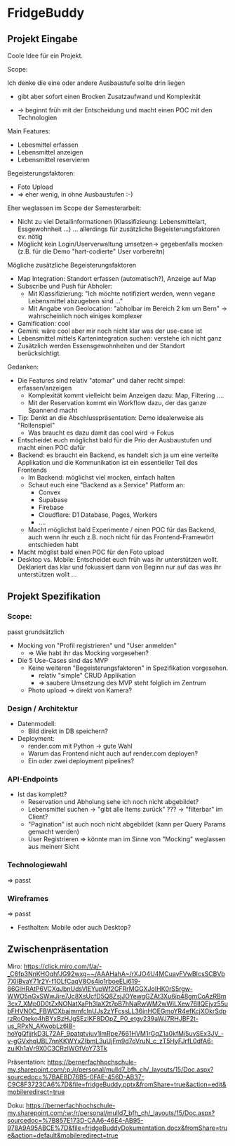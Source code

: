 # FridgeBuddy

## Projekt Eingabe



Coole Idee für ein Projekt.



Scope: 

Ich denke die eine oder andere Ausbaustufe sollte drin liegen 

- gibt aber sofort einen Brocken Zusatzaufwand und Komplexität

- -> beginnt früh mit der Entscheidung und macht einen POC mit den Technologien

  

Main Features:

- Lebesmittel erfassen
- Lebensmittel anzeigen
- Lebensmittel reservieren



Begeisterungsfaktoren:

- Foto Upload
- => eher wenig, in ohne Ausbaustufen :-)



Eher weglassen im Scope der Semesterarbeit:

- Nicht zu viel Detailinformationen (Klassifizieung: Lebensmittelart, Essgewohnheit ...) ... allerdings für zusätzliche Begeisterungsfaktoren ev. nötig 
- Möglicht kein Login/Userverwaltung umsetzen-> gegebenfalls mocken (z.B. für die Demo "hart-codierte" User vorbereitn)







Mögliche zusätzliche Begeisterungsfaktoren

- Map Integration: Standort erfassen (automatisch?), Anzeige auf Map
- Subscribe und Push für Abholer: 
  - Mit Klassifizierung: "Ich möchte notifiziert werden, wenn vegane Lebensmittel abzugeben sind ..."
  - Mit Angabe von Geolocation: "abholbar im Bereich 2 km um Bern" -> wahrscheinlich noch einiges komplexer
- Gamification: cool
- Gemini: wäre cool aber mir noch nicht klar was der use-case ist
- Lebensmittel mittels Kartenintegration suchen: verstehe ich nicht ganz
- Zusätzlich werden Essensgewohnheiten und der Standort berücksichtigt.





Gedanken:

- Die Features sind relativ "atomar" und daher recht simpel: erfassen/anzeigen
  - Komplexität kommt vielleicht beim Anzeigen dazu: Map, Filtering ....
  - Mit der Reservation kommt ein Workflow dazu, der das ganze Spannend macht
- Tip: Denkt an die Abschlusspräsentation: Demo idealerweise als "Rollenspiel" 
  - Was braucht es dazu damit das cool wird -> Fokus
- Entscheidet euch möglichst bald für die Prio der Ausbaustufen und macht einen POC dafür
- Backend: es braucht ein Backend, es handelt sich ja um eine verteilte Applikation und die Kommunikation ist ein essentieller Teil des Frontends
  - Im Backend: möglichst viel mocken, einfach halten
  - Schaut euch eine "Backend as a Service" Platform an:
    - Convex
    - Supabase
    - Firebase
    - Cloudflare: D1 Database, Pages, Workers
    - ....
  - Macht möglichst bald Experimente / einen POC für das Backend, auch wenn ihr euch z.B. noch nicht für das Frontend-Framewört entschieden habt
- Macht möglist bald einen POC für den Foto upload
- Desktop vs. Mobile: Entscheidet euch früh was ihr unterstützen wollt. Deklariert das klar und fokussiert dann von Beginn nur auf das was ihr unterstützen wollt ...





## Projekt Spezifikation



### Scope: 

passt grundsätzlich

- Mocking von "Profil registrieren" und "User anmelden"
  - => Wie habt ihr das Mocking vorgesehen?
- Die 5 Use-Cases sind das MVP
  - Keine weiteren "Begeisterungsfaktoren" in Spezifikation vorgesehen.
    - relativ "simple" CRUD Applikation
    - => saubere Umsetzung des MVP steht folglich im Zentrum
  - Photo upload -> direkt von Kamera?



### Design / Architektur

- Datenmodell:
  - Bild direkt in DB speichern?
- Deployment:
  - render.com mit Python -> gute Wahl
  - Warum das Frontend nicht auch auf render.com deployen?
  - Ein oder zwei deployment pipelines?

### API-Endpoints

- Ist das komplett?
  - Reservation und Abholung sehe ich noch nicht abgebildet?
  - Lebensmittel suchen -> "gibt alle Items zurück" ??? ->  "filterbar" im Client?
  - "Pagination" ist auch noch nicht abgebildet (kann per Query Params gemacht werden)
  - User Registrieren => könnte man im Sinne von "Mocking" weglassen aus meinerr Sicht



### Technologiewahl

=> passt



### Wireframes

=> passt

- Festhalten: Mobile oder auch Desktop?





## Zwischenpräsentation

Miro: https://click.miro.com/f/a/-_C6fp3NnKHOqhfJG92wxg~~/AAAHahA~/rXJO4U4MCuayFVwBIcsSCBVb7XIIBvaY71r2Y-f1OLfCaqV8Os4io1rboeELi619-86GlHRAtP6VCXqJbnUdsVlEYupWf2GFRrMGGXJoIHK0rS5rgw-WWO5nGxSWwJire7Jc8XsUcfD5Q8ZsjJOYewgGZAt3Xu6ip48gmCoAzRBm3cx7_XMp0D0tZxNONatXaPh3laX2t7pB7hNaRwWM2wWiLXew76lIQEjyz55ubFHVN0C_FBWCXbajmmfcInUJs2zYFcssLL36jnHOEGmoYR4efKcjXOkrSdprzRoOteko4hBYxBzHJgSEzIKF8DOpZ_P0_etgv239aWJ7RHJBF2t-us_RPxN_AKwobLz6IB-hoYgQfjjrkD3L72AF_9patqtviuv1lmRpe7661HVM1rGqZ1a0kfMi5uvSEx3JV_-v-gGVxhqUBL7nnKKWYxZIbmL3uUjFm9d7oVruN_c_zT5HyFJrfL0dfA6-zuiKh1aVr9X0C3CRzlWGfVoY73Tk



Präsentation: https://bernerfachhochschule-my.sharepoint.com/:p:/r/personal/mulld7_bfh_ch/_layouts/15/Doc.aspx?sourcedoc=%7BAEBD76B5-0FAE-456D-AB37-C9C8F3723CA6%7D&file=fridgeBuddy.pptx&fromShare=true&action=edit&mobileredirect=true



Doku: https://bernerfachhochschule-my.sharepoint.com/:w:/r/personal/mulld7_bfh_ch/_layouts/15/Doc.aspx?sourcedoc=%7B857E173D-CAA6-46E4-AB95-978A9A95ABCE%7D&file=fridgeBuddyDokumentation.docx&fromShare=true&action=default&mobileredirect=true